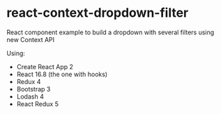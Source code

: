 # react-context-dropdown-filter

React component example to build a dropdown with several filters using new Context API

Using: 
- Create React App 2
- React 16.8 (the one with hooks)
- Redux 4
- Bootstrap 3
- Lodash 4
- React Redux 5
